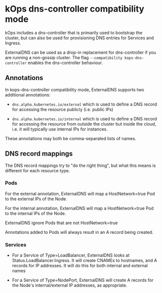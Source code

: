 # kOps dns-controller compatibility mode

kOps includes a dns-controller that is primarily used to bootstrap the cluster, but can also be used for provisioning DNS entries for Services and Ingress.

ExternalDNS can be used as a drop-in replacement for dns-controller if you are running a non-gossip cluster. The flag `--compatibility kops-dns-controller` enables the dns-controller behaviour.

## Annotations

In kops-dns-controller compatibility mode, ExternalDNS supports two additional annotations:

* `dns.alpha.kubernetes.io/external` which is used to define a DNS record for accessing the resource publicly (i.e. public IPs)

* `dns.alpha.kubernetes.io/internal` which is used to define a DNS record for accessing the resource from outside the cluster but inside the cloud,
i.e. it will typically use internal IPs for instances.

These annotations may both be comma-separated lists of names.

## DNS record mappings

The DNS record mappings try to "do the right thing", but what this means is different for each resource type.

### Pods

For the external annotation, ExternalDNS will map a HostNetwork=true Pod to the external IPs of the Node.

For the internal annotation, ExternalDNS will map a HostNetwork=true Pod to the internal IPs of the Node.

ExternalDNS ignore Pods that are not HostNetwork=true

Annotations added to Pods will always result in an A record being created.

### Services

* For a Service of Type=LoadBalancer, ExternalDNS looks at Status.LoadBalancer.Ingress. It will create CNAMEs to hostnames,
  and A records for IP addresses. It will do this for both internal and external names

* For a Service of Type=NodePort, ExternalDNS will create A records for the Node's internal/external IP addresses, as appropriate.